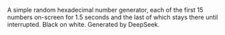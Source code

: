 A simple random hexadecimal number generator, each of the first 15 numbers on-screen for 1.5 seconds and the last of which stays there until interrupted. Black on white. Generated by DeepSeek. 
